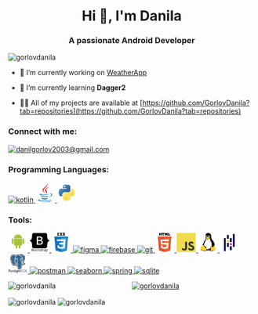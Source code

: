<h1 align="center">Hi 👋, I'm Danila</h1>
<h3 align="center">A passionate Android Developer</h3>

<p align="left"> <img src="https://komarev.com/ghpvc/?username=gorlovdanila&label=Profile%20views&color=025cda&style=flat" alt="gorlovdanila" /> </p>

- 🔭 I’m currently working on [WeatherApp](https://github.com/GorlovDanila/WeatherApp)

- 🌱 I’m currently learning **Dagger2**

- 👨‍💻 All of my projects are available at [https://github.com/GorlovDanila?tab=repositories](https://github.com/GorlovDanila?tab=repositories)

<h3 align="left">Connect with me:</h3>
<p align="left"> 
<a href="https://twitter.com/gorlovdanila" target="blank"><img align="center" src="https://e7.pngegg.com/pngimages/502/246/png-clipart-gmail-computer-icons-email-google-desktop-gmail-angle-text.png" alt="danilgorlov2003@gmail.com" height="30" width="40" /></a>
</p>

<h3 align="left">Programming Languages:</h3>
<p align="left"> 
<a href="https://kotlinlang.org" target="_blank" rel="noreferrer"> <img src="https://www.vectorlogo.zone/logos/kotlinlang/kotlinlang-icon.svg" alt="kotlin" width="40" height="40"/> </a> <a href="https://www.java.com" target="_blank" rel="noreferrer"> <img src="https://raw.githubusercontent.com/devicons/devicon/master/icons/java/java-original.svg" alt="java" width="40" height="40"/> </a> <a href="https://www.python.org" target="_blank" rel="noreferrer"> <img src="https://raw.githubusercontent.com/devicons/devicon/master/icons/python/python-original.svg" alt="python" width="40" height="40"/> </a>
</p>

<h3 align="left">Tools:</h3>
<p align="left"> <a href="https://developer.android.com" target="_blank" rel="noreferrer"> <img src="https://raw.githubusercontent.com/devicons/devicon/master/icons/android/android-original-wordmark.svg" alt="android" width="40" height="40"/> </a> <a href="https://getbootstrap.com" target="_blank" rel="noreferrer"> <img src="https://raw.githubusercontent.com/devicons/devicon/master/icons/bootstrap/bootstrap-plain-wordmark.svg" alt="bootstrap" width="40" height="40"/> </a> <a href="https://www.w3schools.com/css/" target="_blank" rel="noreferrer"> <img src="https://raw.githubusercontent.com/devicons/devicon/master/icons/css3/css3-original-wordmark.svg" alt="css3" width="40" height="40"/> </a> <a href="https://www.figma.com/" target="_blank" rel="noreferrer"> <img src="https://www.vectorlogo.zone/logos/figma/figma-icon.svg" alt="figma" width="40" height="40"/> </a> <a href="https://firebase.google.com/" target="_blank" rel="noreferrer"> <img src="https://www.vectorlogo.zone/logos/firebase/firebase-icon.svg" alt="firebase" width="40" height="40"/> </a> <a href="https://git-scm.com/" target="_blank" rel="noreferrer"> <img src="https://www.vectorlogo.zone/logos/git-scm/git-scm-icon.svg" alt="git" width="40" height="40"/> </a> <a href="https://www.w3.org/html/" target="_blank" rel="noreferrer"> <img src="https://raw.githubusercontent.com/devicons/devicon/master/icons/html5/html5-original-wordmark.svg" alt="html5" width="40" height="40"/> </a> <a href="https://developer.mozilla.org/en-US/docs/Web/JavaScript" target="_blank" rel="noreferrer"> <img src="https://raw.githubusercontent.com/devicons/devicon/master/icons/javascript/javascript-original.svg" alt="javascript" width="40" height="40"/> </a> <a href="https://www.linux.org/" target="_blank" rel="noreferrer"> <img src="https://raw.githubusercontent.com/devicons/devicon/master/icons/linux/linux-original.svg" alt="linux" width="40" height="40"/> </a> <a href="https://pandas.pydata.org/" target="_blank" rel="noreferrer"> <img src="https://raw.githubusercontent.com/devicons/devicon/2ae2a900d2f041da66e950e4d48052658d850630/icons/pandas/pandas-original.svg" alt="pandas" width="40" height="40"/> </a> <a href="https://www.postgresql.org" target="_blank" rel="noreferrer"> <img src="https://raw.githubusercontent.com/devicons/devicon/master/icons/postgresql/postgresql-original-wordmark.svg" alt="postgresql" width="40" height="40"/> </a> <a href="https://postman.com" target="_blank" rel="noreferrer"> <img src="https://www.vectorlogo.zone/logos/getpostman/getpostman-icon.svg" alt="postman" width="40" height="40"/> </a> <a href="https://seaborn.pydata.org/" target="_blank" rel="noreferrer"> <img src="https://seaborn.pydata.org/_images/logo-mark-lightbg.svg" alt="seaborn" width="40" height="40"/> </a> <a href="https://spring.io/" target="_blank" rel="noreferrer"> <img src="https://www.vectorlogo.zone/logos/springio/springio-icon.svg" alt="spring" width="40" height="40"/> </a> <a href="https://www.sqlite.org/" target="_blank" rel="noreferrer"> <img src="https://www.vectorlogo.zone/logos/sqlite/sqlite-icon.svg" alt="sqlite" width="40" height="40"/> </a> </p>

<p align="center"><img align="left" src="https://github-readme-stats.vercel.app/api/top-langs?username=gorlovdanila&show_icons=true&locale=en&layout=compact" alt="gorlovdanila"/></p>

<p align="center"> <a href="https://github.com/ryo-ma/github-profile-trophy"><img src="https://github-profile-trophy.vercel.app/?username=gorlovdanila&no-bg=true&theme=algolia" alt="gorlovdanila"/></a></p>

<p align="left">
  <img align="center" src="https://github-readme-stats.vercel.app/api?username=gorlovdanila&show_icons=true&locale=en&theme=transparent" alt="gorlovdanila"/>
  <img align="center" src="https://github-readme-streak-stats.herokuapp.com/?user=gorlovdanila&theme=transparent" alt="gorlovdanila"/>
</p>

<!-- <p align="left"><img align="center" src="https://github-readme-streak-stats.herokuapp.com/?user=gorlovdanila&theme=transparent" alt="gorlovdanila"/></p> -->

